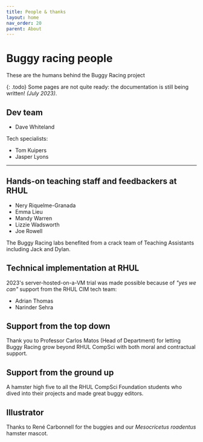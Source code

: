 ```yaml
---
title: People & thanks
layout: home
nav_order: 20
parent: About
---
```



# Buggy racing people

These are the humans behind the Buggy Racing project


{: .todo}
Some pages are not quite ready: the documentation is still being written! _(July 2023)_.

## Dev team

* Dave Whiteland

Tech specialists:

* Tom Kuipers
* Jasper Lyons


---

## Hands-on teaching staff and feedbackers at RHUL

* Nery Riquelme-Granada
* Emma Lieu
* Mandy Warren
* Lizzie Wadsworth
* Joe Rowell

The Buggy Racing labs benefited from a crack team of Teaching Assistants
including Jack and Dylan.

## Technical implementation at RHUL
2023's server-hosted-on-a-VM trial was made possible because of 
_"yes we can"_ support from the RHUL CIM tech team:

* Adrian Thomas
* Narinder Sehra


## Support from the top down

Thank you to Professor Carlos Matos (Head of Department) for letting Buggy
Racing grow beyond RHUL CompSci with both moral and contractual support.

## Support from the ground up

A hamster high five to all the RHUL CompSci Foundation students who dived into
their projects and made great buggy editors.

## Illustrator

Thanks to René Carbonnell for the buggies and our _Mesocricetus roadentus_ 
hamster mascot.
